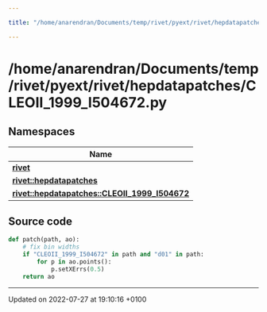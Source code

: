 ```yaml
---

title: "/home/anarendran/Documents/temp/rivet/pyext/rivet/hepdatapatches/CLEOII_1999_I504672.py"

---
```


# /home/anarendran/Documents/temp/rivet/pyext/rivet/hepdatapatches/CLEOII_1999_I504672.py



## Namespaces

| Name           |
| -------------- |
| **[rivet](http://example.org/namespaces/namespacerivet/)**  |
| **[rivet::hepdatapatches](http://example.org/namespaces/namespacerivet_1_1hepdatapatches/)**  |
| **[rivet::hepdatapatches::CLEOII_1999_I504672](http://example.org/namespaces/namespacerivet_1_1hepdatapatches_1_1cleoii__1999__i504672/)**  |




## Source code

```python
def patch(path, ao):
    # fix bin widths
    if "CLEOII_1999_I504672" in path and "d01" in path:
        for p in ao.points():
            p.setXErrs(0.5)
    return ao
```


-------------------------------

Updated on 2022-07-27 at 19:10:16 +0100

